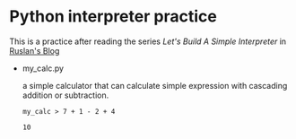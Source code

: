 # Python interpreter practice
This is a practice after reading the series _Let's Build A Simple Interpreter_ in [Ruslan's Blog][1]

- my_calc.py

    a simple calculator that can calculate simple expression with cascading addition or subtraction.

    ```shell
    my_calc > 7 + 1 - 2 + 4

    10

    ```

[1]: https://ruslanspivak.com/lsbasi-part1/

